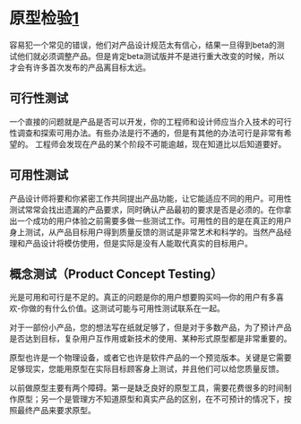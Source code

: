 # 原型检验[1]

容易犯一个常见的错误，他们对产品设计规范太有信心，结果一旦得到beta的测试他们就必须调整产品。但是肯定beta测试版并不是进行重大改变的时候，所以才会有许多首次发布的产品离目标太远。

## 可行性测试

一个直接的问题就是产品是否可以开发，你的工程师和设计师应当介入技术的可行性调查和探索可用办法。有些办法是行不通的，但是有其他的办法可行是非常有希望的。
工程师会发现在产品的某个阶段不可能逾越，现在知道比以后知道要好。

## 可用性测试

产品设计师将要和你紧密工作共同提出产品功能，让它能适应不同的用户。可用性测试常常会找出遗漏的产品要求，同时确认产品最初的要求是否是必须的。在你拿出一个成功的用户体验之前需要多做一些测试工作。可用性的目的是在真正的用户身上测试，从产品目标用户得到质量反馈的测试是非常艺术和科学的。当然产品经理和产品设计将模仿使用，但是实际是没有人能取代真实的目标用户。

## 概念测试（Product Concept Testing）

光是可用和可行是不足的。真正的问题是你的用户想要购买吗—你的用户有多喜欢-你做的有什么价值。这测试可能与可用性测试联系在一起。

对于一部份小产品，您的想法写在纸就足够了，但是对于多数产品，为了预计产品是否达到目标，复杂用户互作用或新技术的使用、某种形式原型都是非常重要的。

原型也许是一个物理设备，或者它也许是软件产品的一个预览版本。关键是它需要足够现实，您能用原型在实际目标顾客身上测试，并且他们可以给您质量反馈。

以前做原型主要有两个障碍。第一是缺乏良好的原型工具，需要花费很多的时间制作原型；另一个是管理方不知道原型和真实产品的区别，在不可预计的情况下，按照最终产品来要求原型。

[1]: http://www.woshipm.com/pmd/21446.html
